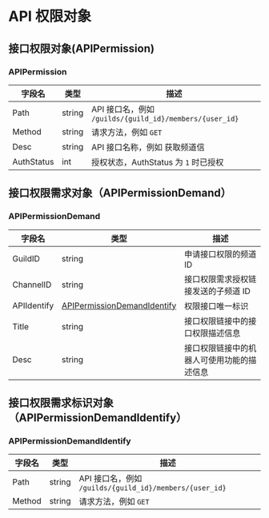 # API 权限对象 

## 接口权限对象(APIPermission)

### APIPermission

| 字段名      | 类型   | 描述                                                    |
| ----------- | ------ | ------------------------------------------------------- |
| Path        | string | API 接口名，例如 `/guilds/{guild_id}/members/{user_id}` |
| Method      | string | 请求方法，例如 `GET`                                    |
| Desc        | string | API 接口名称，例如 获取频道信                           |
| AuthStatus | int | 授权状态，AuthStatus 为 `1` 时已授权                    |

## 接口权限需求对象（APIPermissionDemand）

### APIPermissionDemand

| 字段名       | 类型                                                        | 描述                                       |
| ------------ | ----------------------------------------------------------- | ------------------------------------------ |
| GuildID     | string                                                      | 申请接口权限的频道 ID                      |
| ChannelID   | string                                                      | 接口权限需求授权链接发送的子频道 ID        |
| APIIdentify | [APIPermissionDemandIdentify](#APIPermissionDemandIdentify) | 权限接口唯一标识                           |
| Title        | string                                                      | 接口权限链接中的接口权限描述信息           |
| Desc         | string                                                      | 接口权限链接中的机器人可使用功能的描述信息 |

## 接口权限需求标识对象（APIPermissionDemandIdentify）

### APIPermissionDemandIdentify

| 字段名 | 类型   | 描述                                                    |
| ------ | ------ | ------------------------------------------------------- |
| Path   | string | API 接口名，例如 `/guilds/{guild_id}/members/{user_id}` |
| Method | string | 请求方法，例如 `GET`                                    |